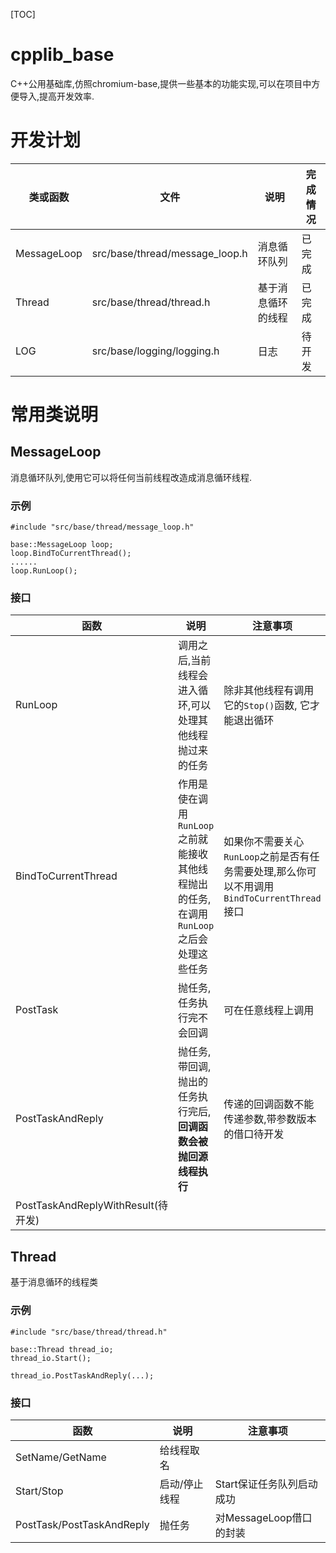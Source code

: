 [TOC]

# cpplib_base
C++公用基础库,仿照chromium-base,提供一些基本的功能实现,可以在项目中方便导入,提高开发效率.

# 开发计划
类或函数 | 文件 | 说明 | 完成情况
-- | -- | -- | --
MessageLoop | src/base/thread/message_loop.h | 消息循环队列 | 已完成
Thread | src/base/thread/thread.h | 基于消息循环的线程 | 已完成
LOG | src/base/logging/logging.h | 日志 | 待开发

# 常用类说明
## MessageLoop
消息循环队列,使用它可以将任何当前线程改造成消息循环线程.

### 示例
```
#include "src/base/thread/message_loop.h"

base::MessageLoop loop;
loop.BindToCurrentThread();
......
loop.RunLoop();
```

### 接口
函数 | 说明 | 注意事项
-- | --| --
RunLoop | 调用之后,当前线程会进入循环,可以处理其他线程抛过来的任务 | 除非其他线程有调用它的`Stop()`函数, 它才能退出循环
BindToCurrentThread | 作用是使在调用`RunLoop`之前就能接收其他线程抛出的任务,在调用`RunLoop`之后会处理这些任务 | 如果你不需要关心`RunLoop`之前是否有任务需要处理,那么你可以不用调用`BindToCurrentThread`接口
PostTask | 抛任务,任务执行完不会回调 | 可在任意线程上调用
PostTaskAndReply | 抛任务,带回调,抛出的任务执行完后,**回调函数会被抛回源线程执行** | 传递的回调函数不能传递参数,带参数版本的借口待开发
PostTaskAndReplyWithResult(待开发) |  |

## Thread
基于消息循环的线程类

### 示例
```
#include "src/base/thread/thread.h"

base::Thread thread_io;
thread_io.Start();

thread_io.PostTaskAndReply(...);
```

### 接口
函数 | 说明 | 注意事项
-- | -- | --
SetName/GetName | 给线程取名 |
Start/Stop  | 启动/停止线程 | Start保证任务队列启动成功
PostTask/PostTaskAndReply | 抛任务 | 对MessageLoop借口的封装



